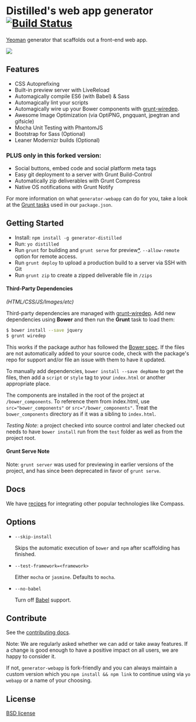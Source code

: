 # Distilled's web app generator [![Build Status](https://secure.travis-ci.org/richardwestenra/generator-distilled.svg?branch=master)](http://travis-ci.org/richardwestenra/generator-distilled)

[Yeoman](http://yeoman.io) generator that scaffolds out a front-end web app.

![](http://i.imgur.com/uKTT2Hj.png)

## Features

* CSS Autoprefixing
* Built-in preview server with LiveReload
* Automagically compile ES6 (with Babel) & Sass
* Automagically lint your scripts
* Automagically wire up your Bower components with [grunt-wiredep](#third-party-dependencies).
* Awesome Image Optimization (via OptiPNG, pngquant, jpegtran and gifsicle)
* Mocha Unit Testing with PhantomJS
* Bootstrap for Sass (Optional)
* Leaner Modernizr builds (Optional)

### PLUS only in this forked version:

* Social buttons, embed code and social platform meta tags
* Easy git deployment to a server with Grunt Build-Control
* Automatically zip deliverables with Grunt Compress
* Native OS notifications with Grunt Notify

For more information on what `generator-webapp` can do for you, take a look at the [Grunt tasks](https://github.com/yeoman/generator-webapp/blob/master/app/templates/_package.json) used in our `package.json`.


## Getting Started

- Install: `npm install -g generator-distilled`
- Run: `yo distilled`
- Run `grunt` for building and `grunt serve` for preview[\*](#grunt-serve-note). `--allow-remote` option for remote access.
- Run `grunt deploy` to upload a production build to a server via SSH with Git
- Run `grunt zip` to create a zipped deliverable file in `/zips`


#### Third-Party Dependencies

*(HTML/CSS/JS/Images/etc)*

Third-party dependencies are managed with [grunt-wiredep](https://github.com/stephenplusplus/grunt-wiredep). Add new dependencies using **Bower** and then run the **Grunt** task to load them:

```sh
$ bower install --save jquery
$ grunt wiredep
```

This works if the package author has followed the [Bower spec](https://github.com/bower/bower.json-spec). If the files are not automatically added to your source code, check with the package's repo for support and/or file an issue with them to have it updated.

To manually add dependencies, `bower install --save depName` to get the files, then add a `script` or `style` tag to your `index.html` or another appropriate place.

The components are installed in the root of the project at `/bower_components`. To reference them from index.html, use `src="bower_components"` or `src="/bower_components"`. Treat the `bower_components` directory as if it was a sibling to `index.html`.

*Testing Note*: a project checked into source control and later checked out needs to have `bower install` run from the `test` folder as well as from the project root.


#### Grunt Serve Note

Note: `grunt server` was used for previewing in earlier versions of the project, and has since been deprecated in favor of `grunt serve`.


## Docs

We have [recipes](docs/recipes) for integrating other popular technologies like Compass.


## Options

* `--skip-install`

  Skips the automatic execution of `bower` and `npm` after scaffolding has finished.

* `--test-framework=<framework>`

  Either `mocha` or `jasmine`. Defaults to `mocha`.

* `--no-babel`

  Turn off [Babel](http://babeljs.io/) support.

## Contribute

See the [contributing docs](https://github.com/yeoman/yeoman/blob/master/contributing.md).

Note: We are regularly asked whether we can add or take away features. If a change is good enough to have a positive impact on all users, we are happy to consider it.

If not, `generator-webapp` is fork-friendly and you can always maintain a custom version which you `npm install && npm link` to continue using via `yo webapp` or a name of your choosing.


## License

[BSD license](http://opensource.org/licenses/bsd-license.php)
